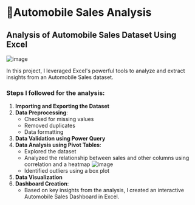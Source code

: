 # 🚗Automobile Sales Analysis
## **Analysis of Automobile Sales Dataset Using Excel** ##

![image](https://github.com/user-attachments/assets/34dc8baf-59ba-4648-bd81-aa458b1102ad)


In this project, I leveraged Excel's powerful tools to analyze and extract insights from an Automobile Sales dataset.

### Steps I followed for the analysis:

1. **Importing and Exporting the Dataset**
2. **Data Preprocessing**:
   - Checked for missing values
   - Removed duplicates
   - Data formatting
3. **Data Validation using Power Query**
4. **Data Analysis using Pivot Tables**:
   - Explored the dataset
   - Analyzed the relationship between sales and other columns using correlation and a heatmap     ![image](https://github.com/user-attachments/assets/b9b161c3-8870-419b-bbb8-e624025c3125)
   - Identified outliers using a box plot
5. **Data Visualization**
6. **Dashboard Creation**: 
   - Based on key insights from the analysis, I created an interactive Automobile Sales Dashboard in Excel.

